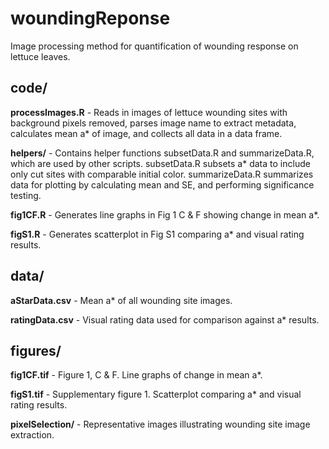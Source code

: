 # woundingReponse
Image processing method for quantification of wounding response on lettuce leaves.

## code/
**processImages.R** - Reads in images of lettuce wounding sites with background pixels removed, parses image name to extract metadata, calculates mean a* of image, and collects all data in a data frame.

**helpers/** - Contains helper functions subsetData.R and summarizeData.R, which are used by other scripts. subsetData.R subsets a* data to include only cut sites with comparable initial color. summarizeData.R summarizes data for plotting by calculating mean and SE, and performing significance testing. 

**fig1CF.R** - Generates line graphs in Fig 1 C & F showing change in mean a*. 

**figS1.R** - Generates scatterplot in Fig S1 comparing a* and visual rating results.

## data/
**aStarData.csv** - Mean a* of all wounding site images.

**ratingData.csv** - Visual rating data used for comparison against a* results.

## figures/
**fig1CF.tif** - Figure 1, C & F. Line graphs of change in mean a*.

**figS1.tif** - Supplementary figure 1. Scatterplot comparing a* and visual rating results.

**pixelSelection/** - Representative images illustrating wounding site image extraction.